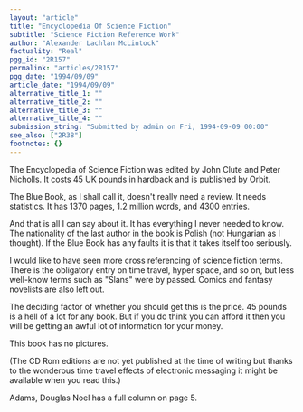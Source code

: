 ```yaml
---
layout: "article"
title: "Encyclopedia Of Science Fiction"
subtitle: "Science Fiction Reference Work"
author: "Alexander Lachlan McLintock"
factuality: "Real"
pgg_id: "2R157"
permalink: "articles/2R157"
pgg_date: "1994/09/09"
article_date: "1994/09/09"
alternative_title_1: ""
alternative_title_2: ""
alternative_title_3: ""
alternative_title_4: ""
submission_string: "Submitted by admin on Fri, 1994-09-09 00:00"
see_also: ["2R38"]
footnotes: {}
---
```

<div>
<p>The Encyclopedia of Science Fiction was edited by John Clute and Peter Nicholls. It costs 45 UK pounds in hardback and is published by Orbit.</p>
<p>The Blue Book, as I shall call it, doesn't really need a review. It needs statistics. It has 1370 pages, 1.2 million words, and 4300 entries.</p>
<p>And that is all I can say about it. It has everything I never needed to know. The nationality of the last author in the book is Polish (not Hungarian as I thought). If the Blue Book has any faults it is that it takes itself too seriously.</p>
<p>I would like to have seen more cross referencing of science fiction terms. There is the obligatory entry on time travel, hyper space, and so on, but less well-know terms such as "Slans" were by passed. Comics and fantasy novelists are also left out.</p>
<p>The deciding factor of whether you should get this is the price. 45 pounds is a hell of a lot for any book. But if you do think you can afford it then you will be getting an awful lot of information for your money.</p>
<p>This book has no pictures.</p>
<p>(The CD Rom editions are not yet published at the time of writing but thanks to the wonderous time travel effects of electronic messaging it might be available when you read this.)</p>
<p>Adams, Douglas Noel has a full column on page 5.</p>
</div>
